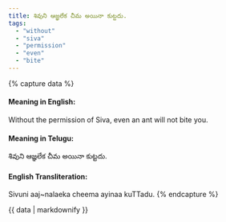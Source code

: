 ```yaml
---
title: శివుని ఆజ్ఞలేక చీమ అయినా కుట్టదు.
tags:
  - "without"
  - "siva"
  - "permission"
  - "even"
  - "bite"
---
```


{% capture data %}
#### Meaning in English:
Without the permission of Siva, even an ant will not bite you.

#### Meaning in Telugu:
శివుని ఆజ్ఞలేక చీమ అయినా కుట్టదు.

#### English Transliteration:
Sivuni aaj~nalaeka cheema ayinaa kuTTadu.
{% endcapture %}

<div class="notice">{{ data | markdownify }}</div>

